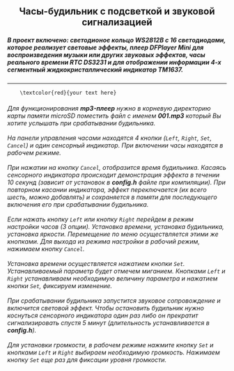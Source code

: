 <H2 align='center'>Часы-будильник с подсветкой и звуковой сигнализацией</H2>


##### В проект включено: светодионое кольцо ***WS2812B*** с 16 светодиодами, которое реализует световые эффекты, плеер ***DFPlayer Mini*** для воспроизведения музыки или других звуковых эффектов, часы реального времени ***RTC DS3231*** и для отображении информации 4-х сегментный жидкокристаллический индикатор ***TM1637***.
__________________________________
```{=latex}
    \textcolor{red}{your text here}
```
###### Для функционирования ***mp3-плеер*** нужно в корневую директорию карты памяти microSD поместить файл с именем ***001.mp3*** который Вы хотите услышать при срабатывании будильника. <br><br>На панели управления часами находятся 4 кнопки (```Left```, ```Right```, ```Set```, ```Cancel```) и один сенсорный индикатор. При включении часы находятся в рабочем режиме. <br><br>При нажатии на кнопку ```Cancel```, отобразится время будильника. Касаясь сенсорного индикатора происходит демонстрация эффекта в течении 10 секунд (зависит от установок в ***config.h*** файле при компиляции). При повторном касании индикатора, эффект переключается (их всего шесть, можно добавлять) и сохраняется в памяти для последующего включения его при срабатывании будильника. <br><br>Если нажать кнопку ```Left``` или кнопку ```Right``` перейдем в режим настройки часов (3 опции). Установка времени, установка будильника, установка яркости. Перемещение по меню осуществляется этими же кнопками. Для выхода из режима настройки в рабочий режим, нажимаем кнопку ```Cancel```. <br><br>Установка времени осуществляется нажатием кнопки ```Set```. Устанавливаемый параметр будет отмечем миганием. Кнопками ```Left``` и ```Right``` устанавливаем необходимую величину параметра и нажатием кнопки ```Set```, фиксируем изменение. <br><br>При срабатывании будильника запустится звуковое сопровождение и включится световой эффект. Чтобы остановить будильник нужно коснуться сенсорного индикатора один раз либо он прекратит сигнализировать спустя 5 минут (длительность устанавливается в ***config.h***). <br><br>Для установки громкости, в рабочем режиме нажмите кнопку ```Set``` и кнопками ```Left``` и ```Right``` выбираем необходимую громкость. Нажимаем кнопку ```Set``` еще раз для фиксации уровня громкости.
